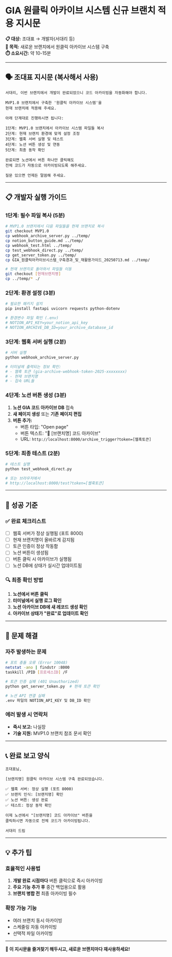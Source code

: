 # GIA 원클릭 아카이브 시스템 신규 브랜치 적용 지시문

**📋 대상:** 조대표 → 개발자(서대리 등)  
**🎯 목적:** 새로운 브랜치에서 원클릭 아카이브 시스템 구축  
**⏱️ 소요시간:** 약 10-15분  

---

## 🗣️ **조대표 지시문 (복사해서 사용)**

```
서대리, 이번 브랜치에서 개발이 완료되었으니 코드 아카이빙을 자동화해야 합니다.

MVP1.0 브랜치에서 구축한 '원클릭 아카이브 시스템'을 
현재 브랜치에 적용해 주세요.

아래 단계대로 진행하시면 됩니다:

1단계: MVP1.0 브랜치에서 아카이브 시스템 파일들 복사
2단계: 현재 브랜치 환경에 맞게 설정 조정  
3단계: 웹훅 서버 실행 및 테스트
4단계: 노션 버튼 생성 및 연동
5단계: 최종 동작 확인

완료되면 노션에서 버튼 하나만 클릭해도 
전체 코드가 자동으로 아카이빙되도록 해주세요.

질문 있으면 언제든 말씀해 주세요.
```

---

## 📋 **개발자 실행 가이드**

### **1단계: 필수 파일 복사** (5분)
```bash
# MVP1.0 브랜치에서 다음 파일들을 현재 브랜치로 복사
git checkout MVP1.0
cp webhook_archive_server.py ../temp/
cp notion_button_guide.md ../temp/
cp webhook_test.html ../temp/
cp test_webhook_direct.py ../temp/
cp get_server_token.py ../temp/
cp GIA_원클릭아카이브시스템_구축경과_및_재활용가이드_20250713.md ../temp/

# 현재 브랜치로 돌아와서 파일들 이동
git checkout [현재브랜치명]
cp ../temp/* ./
```

### **2단계: 환경 설정** (3분)
```bash
# 필요한 패키지 설치
pip install fastapi uvicorn requests python-dotenv

# 환경변수 파일 확인 (.env)
# NOTION_API_KEY=your_notion_api_key
# NOTION_ARCHIVE_DB_ID=your_archive_database_id
```

### **3단계: 웹훅 서버 실행** (2분)
```bash
# 서버 실행
python webhook_archive_server.py

# 터미널에 출력되는 정보 확인:
# - 웹훅 토큰 (gia-archive-webhook-token-2025-xxxxxxxx)
# - 현재 브랜치명
# - 접속 URL들
```

### **4단계: 노션 버튼 생성** (3분)
1. **노션 GIA 코드 아카이브 DB** 접속
2. **새 페이지 생성** 또는 **기존 페이지 편집**
3. **버튼 추가:**
   - 버튼 타입: "Open page"
   - 버튼 텍스트: "🚀 [브랜치명] 코드 아카이브"
   - URL: `http://localhost:8000/archive_trigger?token=[웹훅토큰]`

### **5단계: 최종 테스트** (2분)
```bash
# 테스트 실행
python test_webhook_direct.py

# 또는 브라우저에서
# http://localhost:8000/test?token=[웹훅토큰]
```

---

## 🎯 **성공 기준**

### ✅ **완료 체크리스트**
- [ ] 웹훅 서버가 정상 실행됨 (포트 8000)
- [ ] 현재 브랜치명이 올바르게 감지됨
- [ ] 토큰 인증이 정상 작동함
- [ ] 노션 버튼이 생성됨
- [ ] 버튼 클릭 시 아카이브가 실행됨
- [ ] 노션 DB에 상태가 실시간 업데이트됨

### 🔍 **최종 확인 방법**
1. **노션에서 버튼 클릭**
2. **터미널에서 실행 로그 확인**
3. **노션 아카이브 DB에 새 레코드 생성 확인**
4. **아카이브 상태가 "완료"로 업데이트 확인**

---

## 🚨 **문제 해결**

### **자주 발생하는 문제**
```bash
# 포트 충돌 오류 (Error 10048)
netstat -ano | findstr :8000
taskkill /PID [프로세스ID] /F

# 토큰 인증 실패 (401 Unauthorized)
python get_server_token.py  # 현재 토큰 확인

# 노션 API 연결 실패
.env 파일의 NOTION_API_KEY 및 DB_ID 확인
```

### **에러 발생 시 연락처**
- **즉시 보고:** 나실장
- **기술 지원:** MVP1.0 브랜치 참조 문서 확인

---

## 📞 **완료 보고 양식**

```
조대표님,

[브랜치명] 원클릭 아카이브 시스템 구축 완료되었습니다.

✅ 웹훅 서버: 정상 실행 (포트 8000)
✅ 브랜치 인식: [브랜치명] 확인
✅ 노션 버튼: 생성 완료
✅ 테스트: 정상 동작 확인

이제 노션에서 "[브랜치명] 코드 아카이브" 버튼을 
클릭하시면 자동으로 전체 코드가 아카이빙됩니다.

서대리 드림
```

---

## 💡 **추가 팁**

### **효율적인 사용법**
1. **개발 완료 시점마다** 버튼 클릭으로 즉시 아카이빙
2. **주요 기능 추가 후** 중간 백업용으로 활용
3. **브랜치 병합 전** 최종 아카이빙 필수

### **확장 가능 기능**
- 여러 브랜치 동시 아카이빙
- 스케줄링 자동 아카이빙
- 선택적 파일 아카이빙

---

**📌 이 지시문을 즐겨찾기 해두시고, 새로운 브랜치마다 재사용하세요!** 